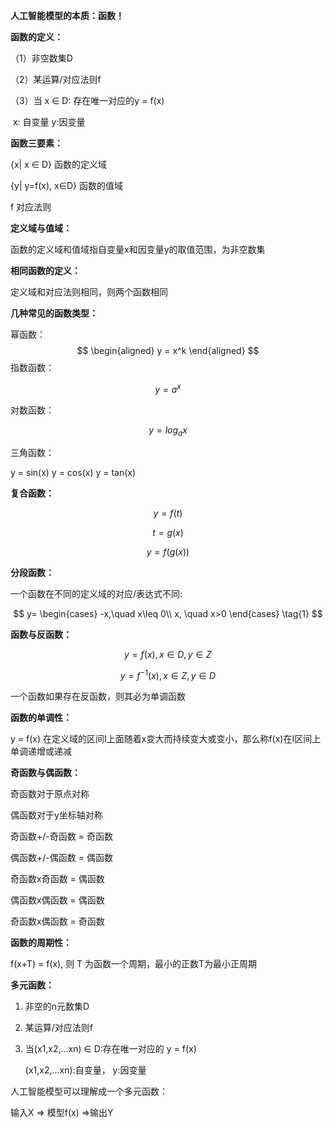 **人工智能模型的本质：函数！**



**函数的定义：**

（1）非空数集D

（2）某运算/对应法则f

（3）当 x ∈ D: 存在唯一对应的y = f(x)

​    x: 自变量    y:因变量



**函数三要素：**

{x| x ∈ D} 函数的定义域

{y| y=f(x), x∈D} 函数的值域

f 对应法则



**定义域与值域：**

函数的定义域和值域指自变量x和因变量y的取值范围，为非空数集



**相同函数的定义：**

定义域和对应法则相同，则两个函数相同



**几种常见的函数类型：**

幂函数：
$$
\begin{aligned}
y = x^k
\end{aligned}
$$
指数函数：

   $$ y = a^x $$

对数函数：

   $$ y = log_{a} x $$

三角函数：

   y = sin(x)   y = cos(x)   y = tan(x) 



**复合函数：**

   $$ y = f(t) $$ 

   $$ t = g(x) $$

   $$ y = f(g(x)) $$



**分段函数：**

一个函数在不同的定义域的对应/表达式不同:


$$
y=
\begin{cases}
-x,\quad x\leq 0\\
x, \quad x>0
\end{cases}
\tag{1}
$$


**函数与反函数：**

$$y = f(x),  x∈ D, y ∈ Z $$

$$ y = f^{-1}(x)   , x ∈ Z,  y ∈ D $$

一个函数如果存在反函数，则其必为单调函数



**函数的单调性：**

 y = f(x) 在定义域的区间I上面随着x变大而持续变大或变小，那么称f(x)在I区间上单调递增或递减



**奇函数与偶函数：**

奇函数对于原点对称

偶函数对于y坐标轴对称

奇函数+/-奇函数 = 奇函数

偶函数+/-偶函数 = 偶函数

奇函数x奇函数 = 偶函数

偶函数x偶函数 = 偶函数

奇函数x偶函数 = 奇函数



**函数的周期性：**

f(x+T) = f(x), 则 T 为函数一个周期，最小的正数T为最小正周期



**多元函数：**

1. 非空的n元数集D

2. 某运算/对应法则f

3. 当(x1,x2,…xn) ∈ D:存在唯一对应的 y = f(x)

   (x1,x2,…xn):自变量，   y:因变量

   

人工智能模型可以理解成一个多元函数：

输入X => 模型f(x)  =>输出Y